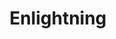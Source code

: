 ---
title: "Enlightning"
type: "tv-show"
streaming: "twitch"
id: "enlightning"
image: "enlightning.jpg"
og_image: "/images/og/TanzuTV-Enlightning.jpg"
weight: 1
menu:
    main:
        parent: "tv"
        weight: 1
# Text that appears on show index page under show name
description: Learn cloud concepts with Whitney and her lightboard ϟ
# Text that appears highlighted in green on show index page above show name
teaser: Learn cloud concepts with Whitney and her lightboard
# Text that shows on show page under show name
subheader: Learn cloud concepts with Whitney and her lightboard
# Any content below here shows up above episode index
---